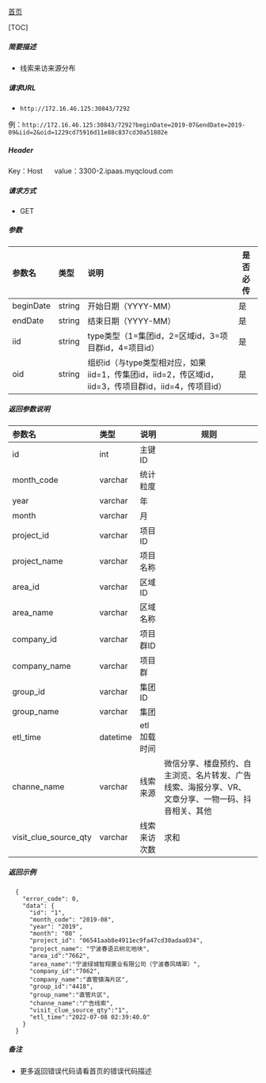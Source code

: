 [首页](README.md)

[TOC]
    
##### 简要描述

- 线索来访来源分布

##### 请求URL
- ` http://172.16.46.125:30843/7292 `

例：` http://172.16.46.125:30843/7292?beginDate=2019-07&endDate=2019-09&iid=2&oid=1229cd75916d11e88c837cd30a51802e `
##### Header
Key：Host     
value：3300-2.ipaas.myqcloud.com
  
##### 请求方式
- GET 

##### 参数

|参数名|类型|说明|是否必传|
|:----    |:----- |:-----   |-----   |
|beginDate |string |开始日期（YYYY-MM）   |是|
|endDate |string |结束日期（YYYY-MM）    |是|
|iid |string |type类型（1=集团id，2=区域id，3=项目群id，4=项目id）    |是|
|oid |string |组织id（与type类型相对应，如果iid=1，传集团id，iid=2，传区域id，iid=3，传项目群id，iid=4，传项目id）    |是|


##### 返回参数说明 

|参数名|类型|说明|规则|
|:-----  |:-----|----- |----- |
|id |int   |主键ID  |  |
|month_code |varchar   |统计粒度  |  |
|year |varchar   |年  |  |
|month |varchar   |月  |  |
|project_id |varchar   |项目ID  |  |
|project_name |varchar   |项目名称  |  |
|area_id |varchar   |区域ID  |  |
|area_name |varchar   |区域名称  |  |
|company_id |varchar   |项目群ID  |  |
|company_name |varchar   |项目群  |  |
|group_id |varchar   |集团ID  |  |
|group_name |varchar   |集团  |  |
|etl_time |datetime   |etl加载时间  |  |
|channe_name |varchar   |线索来源  |微信分享、楼盘预约、自主浏览、名片转发、广告线索、海报分享、VR、文章分享、一物一码、抖音相关、其他|
|visit_clue_source_qty |varchar   |线索来访次数  |求和  |


##### 返回示例 

``` 
  {
    "error_code": 0,
    "data": {
      "id": "1",
      "month_code": "2019-08",
      "year": "2019",
      "month": "08" ,
      "project_id": "06541aab8e4911ec9fa47cd30adaa034",
      "project_name": "宁波春语云树北地块",
	  "area_id":"7662",
	  "area_name":"宁波绿城智翔置业有限公司（宁波春风晴翠）",
	  "company_id":"7062",
	  "company_name":"直管镇海片区",
	  "group_id":"4418",
	  "group_name":"直管片区",
	  "channe_name":"广告线索",
	  "visit_clue_source_qty":"1",
	  "etl_time":"2022-07-08 02:39:40.0"
    }
  }
```

##### 备注 

- 更多返回错误代码请看首页的错误代码描述




